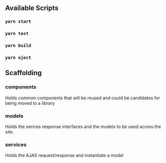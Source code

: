## Available Scripts

### `yarn start`
### `yarn test`
### `yarn build`
### `yarn eject`

## Scaffolding

### components
Holds common components that will be reused and could be candidates for being moved to a library

### models 
Holds the serices response interfaces and the models to be used across the site.

### services
Holds the AJAX request/response and instantiate a model 

